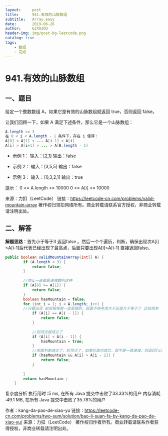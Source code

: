 ```yaml
---
layout:     post
title:      941.有效的山脉数组
subtitle:   Array.easy
date:       2019-06-26
author:     GJXAIOU
header-img: img/post-bg-leetcode.png
catalog: true
tags:
    - 数组
	- 完成 
---
```



# 941.有效的山脉数组


## 一、题目

给定一个整数数组 A，如果它是有效的山脉数组就返回 true，否则返回 false。

让我们回顾一下，如果 A 满足下述条件，那么它是一个山脉数组：

```java
A.length >= 3
在 0 < i < A.length - 1 条件下，存在 i 使得：
A[0] < A[1] < ... A[i-1] < A[i]
A[i] > A[i+1] > ... > A[B.length - 1]

```


- 示例 1：
输入：[2,1]
输出：false

- 示例 2：
输入：[3,5,5]
输出：false

- 示例 3：
输入：[0,3,2,1]
输出：true


提示：
0 <= A.length <= 10000
0 <= A[i] <= 10000 

来源：力扣（LeetCode）
链接：https://leetcode-cn.com/problems/valid-mountain-array
著作权归领扣网络所有。商业转载请联系官方授权，非商业转载请注明出处。


##  二、解答
**解题思路**：首先小于等于3 返回false 。然后一个个遍历，判断，确保出现次A[i]<A[i-1]后代表已经出现了最高点，后面只要出现A[i]>A[i-1] 直接返回false。

```java
public boolean validMountainArray(int[] A) {
        if (A.length < 3) {
            return false;
        }
        
        //防止一直都是递减数列这种
        if (A[0] >= A[1]) {
            return false;
        }
        boolean hasMountain = false;
        for (int i = 1; i < A.length; i++) {
        //只要出现 前后相等就一定是错的，后面不用考虑大于还是大于等于了 比较简单
            if (A[i] == A[i - 1]) {
                return false;
            }
            
            //到顶点就成立了         
            if (A[i] < A[i - 1]) {
                hasMountain = true;
            }
            //前面判断成立了，到顶点了，如果后面也成立，就不是一直递减，则返回false
            if (hasMountain && A[i] > A[i - 1]) {
                return false;
            }
            
        }
        return hasMountain ;
    }


```
复杂度分析
执行用时 :5 ms, 在所有 Java 提交中击败了33.33%的用户
内存消耗 :49.1 MB, 在所有 Java 提交中击败了35.78%的用户

作者：kang-da-pao-de-xiao-yu
链接：https://leetcode-cn.com/problems/two-sum/solution/bao-li-suan-fa-by-kang-da-pao-de-xiao-yu/
来源：力扣（LeetCode）
著作权归作者所有。商业转载请联系作者获得授权，非商业转载请注明出处。

